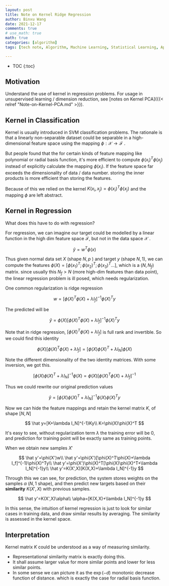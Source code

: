 ```yaml
---
layout: post
title: Note on Kernel Ridge Regression
author: Binxu Wang
date: 2021-12-17 
comments: true
# use_math: true
math: true
categories: [algorithm]
tags: [tech note, Algorithm, Machine Learning, Statistical Learning, Applied Math, Linear Algebra, kernel method]

---
```


* TOC
{:toc}


## Motivation

Understand the use of kernel in regression problems. For usage in unsupervised learning / dimension reduction, see [notes on Kernel PCA]({{< relref "Note-on-Kernel-PCA.md" >}}). 

## Kernel in Classification

Kernel is usually introduced in SVM classification problems. The rationale is that a linearly non-separable dataset could be separable in a high-dimensional feature space using the mapping $\phi:\mathcal X\to\mathcal F$ . 

But people found that the for certain kinds of feature mapping like polynomial or radial basis function, it's more efficient to compute $\phi(x_i)^T\phi(x_j)$ instead of explicitly calculate the mapping $\phi(x_i)$. If the feature space far exceeds the dimensionality of data / data number. storing the inner products is more efficient than storing the features. 

Because of this we relied on the kernel $K(x_i,x_j)=\phi(x_i)^T\phi(x_j)$ and the mapping $\phi$ are left abstract. 

## Kernel in Regression

What does this have to do with regression?

For regression, we can imagine our target could be modelled by a linear function in the high dim feature space $\mathcal F$, but not in the data space $\mathcal X$ . 


$$
\hat y= w^T\phi(x)
$$


Thus given normal data set $X$ (shape $N,p$ ) and target $y$ (shape $N,1$), we can compute the features $\phi(X)=[\phi(x_1)^T;\phi(x_2)^T;\phi(x_3)^T...]$, which is a $(N,N_f)$ matrix. since usually this $N_f>N$ (more high-dim features than data point), the linear regression problem is ill posed, which needs regularization. 

One common regularization is ridge regression


$$
w=[\phi(X)^T\phi(X)+\lambda I_f]^{-1}\phi(X)^Ty
$$


The predicted will be 


$$
\hat y=\phi(X)[\phi(X)^T\phi(X)+\lambda I_f]^{-1}\phi(X)^Ty
$$


Note that in ridge regression, $[\phi(X)^T\phi(X)+\lambda I_f]$  is full rank and invertible. So we could find this identity 


$$
\phi(X)[\phi(X)^T\phi(X)+\lambda I_f]=[\phi(X)\phi(X)^T+\lambda I_N]\phi(X)
$$


Note the different dimensionality of the two identity matrices. With some inversion, we got this. 


$$
[\phi(X)\phi(X)^T+\lambda I_N]^{-1}\phi(X)=\phi(X)[\phi(X)^T\phi(X)+\lambda I_f]^{-1}
$$


Thus we could rewrite our original prediction values 


$$
\hat y=[\phi(X)\phi(X)^T+\lambda I_N]^{-1}\phi(X)\phi(X)^Ty
$$


Now we can hide the feature mappings and retain the kernel matrix $K$, of shape $[N,N]$ 


$$
\hat y=[K+\lambda I_N]^{-1}Ky\\
K=\phi(X)\phi(X)^T
$$


It's easy to see, without regularization term $\lambda$ the training error will be 0, and prediction for training point will be exactly same as training points. 

When we obtain new samples $X'$ 


$$
\hat y'=\phi(X')w\\
\hat y'=\phi(X')[\phi(X)^T\phi(X)+\lambda I_f]^{-1}\phi(X)^Ty\\
\hat y'=\phi(X')\phi(X)^T[\phi(X)\phi(X)^T+\lambda I_N]^{-1}y\\
\hat y'=K(X',X)[K(X,X)+\lambda I_N]^{-1}y
$$


Through this we can see, for prediction, the system stores weights on the samples $\alpha$ ($N,1$ shape), and then predict new targets based on their **similarity**   $K(X',X)$ with previous samples. 


$$
\hat y'=K(X',X)\alpha\\
\alpha=[K(X,X)+\lambda I_N]^{-1}y
$$


In this sense, the intuition of kernel regression is just to look for similar cases in training data, and draw similar results by averaging. The similarity is assessed in the kernel space. 

## Interpretation

Kernel matrix $K$ could be understood as a way of measuring similarity. 

* Representational similarity matrix is exactly doing this. 
* It shall assume larger value for more similar points and lower for less similar points. 
* In some sense we can picture it as the $\exp(-d)$ monotonic decrease function of distance. which is exactly the case for radial basis function. 


